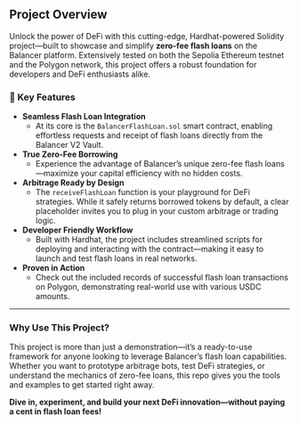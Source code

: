 ## Project Overview

Unlock the power of DeFi with this cutting-edge, Hardhat-powered Solidity project—built to showcase and simplify **zero-fee flash loans** on the Balancer platform. Extensively tested on both the Sepolia Ethereum testnet and the Polygon network, this project offers a robust foundation for developers and DeFi enthusiasts alike.

### 🚀 Key Features

- **Seamless Flash Loan Integration**
  - At its core is the `BalancerFlashLoan.sol` smart contract, enabling effortless requests and receipt of flash loans directly from the Balancer V2 Vault.
- **True Zero-Fee Borrowing**
  - Experience the advantage of Balancer’s unique zero-fee flash loans—maximize your capital efficiency with no hidden costs.
- **Arbitrage Ready by Design**
  - The `receiveFlashLoan` function is your playground for DeFi strategies. While it safely returns borrowed tokens by default, a clear placeholder invites you to plug in your custom arbitrage or trading logic.
- **Developer Friendly Workflow**
  - Built with Hardhat, the project includes streamlined scripts for deploying and interacting with the contract—making it easy to launch and test flash loans in real networks.
- **Proven in Action**
  - Check out the included records of successful flash loan transactions on Polygon, demonstrating real-world use with various USDC amounts.

---

### Why Use This Project?

This project is more than just a demonstration—it’s a ready-to-use framework for anyone looking to leverage Balancer’s flash loan capabilities. Whether you want to prototype arbitrage bots, test DeFi strategies, or understand the mechanics of zero-fee loans, this repo gives you the tools and examples to get started right away.

**Dive in, experiment, and build your next DeFi innovation—without paying a cent in flash loan fees!**
